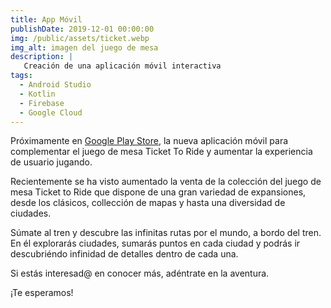 ```yaml
---
title: App Móvil
publishDate: 2019-12-01 00:00:00
img: /public/assets/ticket.webp
img_alt: imagen del juego de mesa
description: |
   Creación de una aplicación móvil interactiva
tags:
  - Android Studio
  - Kotlin
  - Firebase
  - Google Cloud
---
```


Próximamente en [Google Play Store](https://play.google.com/store/games?hl=en&gl=US&pli=1), la nueva aplicación móvil para complementar el juego de mesa Ticket To Ride y aumentar la experiencia de usuario jugando.

Recientemente se ha visto aumentado la venta de la colección del juego de mesa Ticket to Ride que dispone de una gran variedad de expansiones, desde los clásicos, collección de mapas y hasta una diversidad de ciudades.

Súmate al tren y descubre las infinitas rutas por el mundo, a bordo del tren. En él explorarás ciudades, sumarás puntos en cada ciudad y podrás ir descubriéndo infinidad de detalles dentro de cada una. 

Si estás interesad@ en conocer más, adéntrate en la aventura.

¡Te esperamos!
